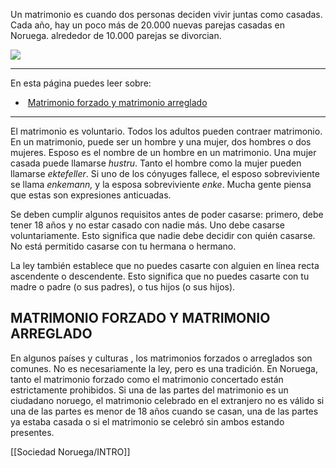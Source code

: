 Un matrimonio es cuando dos personas deciden vivir juntas como casadas. Cada año, hay un poco más de 20.000 nuevas parejas casadas en Noruega. alrededor de 10.000 parejas se divorcian.

![](https://cdn.kursoria.no/pensum/elements/-_cdxsza.jpg)

---

En esta página puedes leer sobre:

-    [Matrimonio forzado y matrimonio arreglado](#matrimonio-forzado-y-matrimonio-arreglado)

---

El matrimonio es voluntario. Todos los adultos pueden contraer matrimonio. En un matrimonio, puede ser un hombre y una mujer, dos hombres o dos mujeres. Esposo es el nombre de un hombre en un matrimonio. Una mujer casada puede llamarse _hustru_. Tanto el hombre como la mujer pueden llamarse _ektefeller_. Si uno de los cónyuges fallece, el esposo sobreviviente se llama _enkemann,_ y la esposa sobreviviente _enke_. Mucha gente piensa que estas son expresiones anticuadas.

Se deben cumplir algunos requisitos antes de poder casarse: primero, debe tener 18 años y no estar casado con nadie más. Uno debe casarse voluntariamente. Esto significa que nadie debe decidir con quién casarse. No está permitido casarse con tu hermana o hermano.

La ley también establece que no puedes casarte con alguien en línea recta ascendente o descendente. Esto significa que no puedes casarte con tu madre o padre (o sus padres), o tus hijos (o sus hijos).

## MATRIMONIO FORZADO Y MATRIMONIO ARREGLADO

En algunos países y culturas , los matrimonios forzados o arreglados son comunes. No es necesariamente la ley, pero es una tradición. En Noruega, tanto el matrimonio forzado como el matrimonio concertado están estrictamente prohibidos. Si una de las partes del matrimonio es un ciudadano noruego, el matrimonio celebrado en el extranjero no es válido si una de las partes es menor de 18 años cuando se casan, una de las partes ya estaba casada o si el matrimonio se celebró sin ambos estando presentes.

[[Sociedad Noruega/INTRO]]